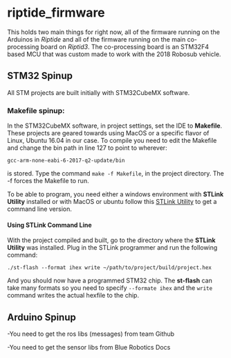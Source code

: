 # riptide_firmware

This holds two main things for right now, all of the firmware running on the Arduinos in *Riptide* and all of the firmware running on the main co-processing board on *Riptid3*. The co-processing board is an STM32F4 based MCU that was custom made to work with the 2018 Robosub vehicle.   

## STM32 Spinup
All STM projects are built initially with STM32CubeMX software.
### Makefile spinup:

In the STM32CubeMX software, in project settings, set the IDE to **Makefile**. These projects are geared towards using MacOS or a specific flavor of Linux, Ubuntu 16.04 in our case. To compile you need to edit the Makefile and change the bin path in line 127 to point to wherever:

`gcc-arm-none-eabi-6-2017-q2-update/bin`

is stored. Type the command `make -f Makefile`, in the project directory.  The -f forces the Makefile to run. 

To be able to program, you need either a windows environment with **STLink Utility** installed or with MacOS or ubuntu follow this [STLink Utility](https://github.com/texane/stlink) to get a command line version.

#### Using STLink Command Line 
With the project compiled and built, go to the directory where the **STLink Utility** was installed. Plug in the STLink programmer and run the following command:

`./st-flash --format ihex write ~/path/to/project/build/project.hex`

And you should now have a programmed STM32 chip. The **st-flash** can take many formats so you need to specify `--formate ihex` and the `write` command writes the actual hexfile to the chip.

## Arduino Spinup

-You need to get the ros libs (messages) from team Github

-You need to get the sensor libs from Blue Robotics Docs

 
